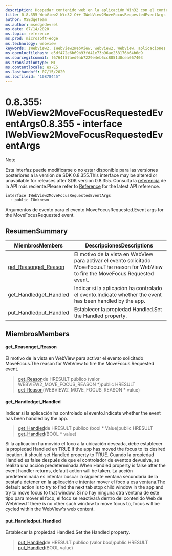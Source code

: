 ```yaml
---
description: Hospedar contenido web en la aplicación Win32 con el control Microsoft Edge WebView2
title: 0.8.355-WebView2 Win32 C++ IWebView2MoveFocusRequestedEventArgs
author: MSEdgeTeam
ms.author: msedgedevrel
ms.date: 07/14/2020
ms.topic: reference
ms.prod: microsoft-edge
ms.technology: webview
keywords: IWebView2, IWebView2WebView, webview2, WebView, aplicaciones Win32, Win32, Edge
ms.openlocfilehash: e5df472e6b69b93fd41e73b96ae238176b64b6d9
ms.sourcegitcommit: f6764f57aed9ab7229e4eb6cc8851d0cea667403
ms.translationtype: MT
ms.contentlocale: es-ES
ms.lasthandoff: 07/15/2020
ms.locfileid: "10878445"
---
```

# <span data-ttu-id="b81ce-104">0.8.355: IWebView2MoveFocusRequestedEventArgs</span><span class="sxs-lookup"><span data-stu-id="b81ce-104">0.8.355 - interface IWebView2MoveFocusRequestedEventArgs</span></span> 

> [!NOTE]
> <span data-ttu-id="b81ce-105">Esta interfaz puede modificarse o no estar disponible para las versiones posteriores a la versión de SDK 0.8.355.</span><span class="sxs-lookup"><span data-stu-id="b81ce-105">This interface may be altered or unavailable for releases after SDK version 0.8.355.</span></span> <span data-ttu-id="b81ce-106">Consulta la [referencia](../../../webview2-api-reference.md) de la API más reciente.</span><span class="sxs-lookup"><span data-stu-id="b81ce-106">Please refer to [Reference](../../../webview2-api-reference.md) for the latest API reference.</span></span>

```
interface IWebView2MoveFocusRequestedEventArgs
  : public IUnknown
```

<span data-ttu-id="b81ce-107">Argumentos de evento para el evento MoveFocusRequested.</span><span class="sxs-lookup"><span data-stu-id="b81ce-107">Event args for the MoveFocusRequested event.</span></span>

## <span data-ttu-id="b81ce-108">Resumen</span><span class="sxs-lookup"><span data-stu-id="b81ce-108">Summary</span></span>

 <span data-ttu-id="b81ce-109">Miembros</span><span class="sxs-lookup"><span data-stu-id="b81ce-109">Members</span></span>                        | <span data-ttu-id="b81ce-110">Descripciones</span><span class="sxs-lookup"><span data-stu-id="b81ce-110">Descriptions</span></span>
--------------------------------|---------------------------------------------
[<span data-ttu-id="b81ce-111">get_Reason</span><span class="sxs-lookup"><span data-stu-id="b81ce-111">get_Reason</span></span>](#get_reason) | <span data-ttu-id="b81ce-112">El motivo de la vista en WebView para activar el evento solicitado MoveFocus.</span><span class="sxs-lookup"><span data-stu-id="b81ce-112">The reason for WebView to fire the MoveFocus Requested event.</span></span>
[<span data-ttu-id="b81ce-113">get_Handled</span><span class="sxs-lookup"><span data-stu-id="b81ce-113">get_Handled</span></span>](#get_handled) | <span data-ttu-id="b81ce-114">Indicar si la aplicación ha controlado el evento.</span><span class="sxs-lookup"><span data-stu-id="b81ce-114">Indicate whether the event has been handled by the app.</span></span>
[<span data-ttu-id="b81ce-115">put_Handled</span><span class="sxs-lookup"><span data-stu-id="b81ce-115">put_Handled</span></span>](#put_handled) | <span data-ttu-id="b81ce-116">Establecer la propiedad Handled.</span><span class="sxs-lookup"><span data-stu-id="b81ce-116">Set the Handled property.</span></span>

## <span data-ttu-id="b81ce-117">Miembros</span><span class="sxs-lookup"><span data-stu-id="b81ce-117">Members</span></span>

#### <span data-ttu-id="b81ce-118">get_Reason</span><span class="sxs-lookup"><span data-stu-id="b81ce-118">get_Reason</span></span> 

<span data-ttu-id="b81ce-119">El motivo de la vista en WebView para activar el evento solicitado MoveFocus.</span><span class="sxs-lookup"><span data-stu-id="b81ce-119">The reason for WebView to fire the MoveFocus Requested event.</span></span>

> <span data-ttu-id="b81ce-120">[get_Reason](#get_reason)de HRESULT público (valor WEBVIEW2_MOVE_FOCUS_REASON \*)</span><span class="sxs-lookup"><span data-stu-id="b81ce-120">public HRESULT [get_Reason](#get_reason)(WEBVIEW2_MOVE_FOCUS_REASON \* value)</span></span>

#### <span data-ttu-id="b81ce-121">get_Handled</span><span class="sxs-lookup"><span data-stu-id="b81ce-121">get_Handled</span></span> 

<span data-ttu-id="b81ce-122">Indicar si la aplicación ha controlado el evento.</span><span class="sxs-lookup"><span data-stu-id="b81ce-122">Indicate whether the event has been handled by the app.</span></span>

> <span data-ttu-id="b81ce-123">[get_Handled](#get_handled)de HRESULT público (bool \* Value)</span><span class="sxs-lookup"><span data-stu-id="b81ce-123">public HRESULT [get_Handled](#get_handled)(BOOL \* value)</span></span>

<span data-ttu-id="b81ce-124">Si la aplicación ha movido el foco a la ubicación deseada, debe establecer la propiedad Handled en TRUE.</span><span class="sxs-lookup"><span data-stu-id="b81ce-124">If the app has moved the focus to its desired location, it should set Handled property to TRUE.</span></span> <span data-ttu-id="b81ce-125">Cuando la propiedad Handled es false después de que el controlador de eventos devuelva, se realiza una acción predeterminada.</span><span class="sxs-lookup"><span data-stu-id="b81ce-125">When Handled property is false after the event handler returns, default action will be taken.</span></span> <span data-ttu-id="b81ce-126">La acción predeterminada es intentar buscar la siguiente ventana secundaria de la pestaña detener en la aplicación e intentar mover el foco a esa ventana.</span><span class="sxs-lookup"><span data-stu-id="b81ce-126">The default action is to try to find the next tab stop child window in the app and try to move focus to that window.</span></span> <span data-ttu-id="b81ce-127">Si no hay ninguna otra ventana de este tipo para mover el foco, el foco se reactivará dentro del contenido Web de WebView.</span><span class="sxs-lookup"><span data-stu-id="b81ce-127">If there is no other such window to move focus to, focus will be cycled within the WebView's web content.</span></span>

#### <span data-ttu-id="b81ce-128">put_Handled</span><span class="sxs-lookup"><span data-stu-id="b81ce-128">put_Handled</span></span> 

<span data-ttu-id="b81ce-129">Establecer la propiedad Handled.</span><span class="sxs-lookup"><span data-stu-id="b81ce-129">Set the Handled property.</span></span>

> <span data-ttu-id="b81ce-130">[put_Handled](#put_handled)de HRESULT público (valor bool)</span><span class="sxs-lookup"><span data-stu-id="b81ce-130">public HRESULT [put_Handled](#put_handled)(BOOL value)</span></span>

